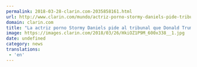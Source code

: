 ```yaml
---
permalink: 2018-03-28-clarin.com-2035858161.html
url: http://www.clarin.com/mundo/actriz-porno-stormy-daniels-pide-tribunal-donald-trump-declare-juramento_0_rkLKP7K9G.html
domain: clarin.com
title: "La actriz porno Stormy Daniels pide al tribunal que Donald Trump declare bajo juramento"
image: https://images.clarin.com/2018/03/26/HkiOZ1P9M_600x338__1.jpg
date: undefined
category: news
translations: 
 - 'en'
---
```


